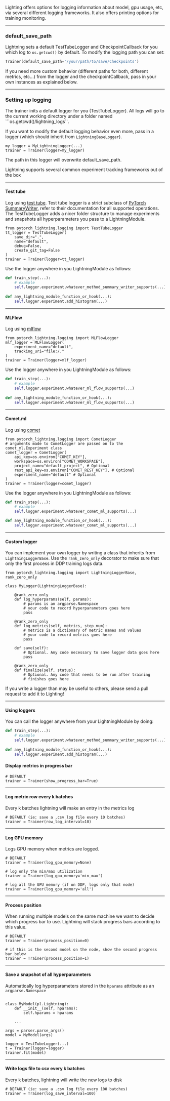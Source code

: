 Lighting offers options for logging information about model, gpu usage, etc, via several different logging frameworks. It also offers printing options for training monitoring.

---   
### default_save_path   
Lightning sets a default TestTubeLogger and CheckpointCallback for you which log to
```os.getcwd()``` by default. To modify the logging path you can set:
```python
Trainer(default_save_path='/your/path/to/save/checkpoints')
```
 
If you need more custom behavior (different paths for both, different metrics, etc...)
from the logger and the checkpointCallback, pass in your own instances as explained below.


---
### Setting up logging

The trainer inits a default logger for you (TestTubeLogger). All logs will
go to the current working directory under a folder named ```os.getcwd()/lightning_logs``. 

If you want to modify the default logging behavior even more, pass in a logger
(which should inherit from `LightningBaseLogger`).   

```{.python}
my_logger = MyLightningLogger(...)
trainer = Trainer(logger=my_logger)
```

The path in this logger will overwrite default_save_path.

Lightning supports several common experiment tracking frameworks out of the box

---
#### Test tube

Log using [test tube](https://williamfalcon.github.io/test-tube/). Test tube logger is
a strict subclass of [PyTorch SummaryWriter](https://pytorch.org/docs/stable/tensorboard.html), refer to their
documentation for all supported operations. The TestTubeLogger adds a nicer folder structure
to manage experiments and snapshots all hyperparameters you pass to a LightningModule.

```{.python}
from pytorch_lightning.logging import TestTubeLogger
tt_logger = TestTubeLogger(
    save_dir=".",
    name="default",
    debug=False,
    create_git_tag=False
)
trainer = Trainer(logger=tt_logger)
```

Use the logger anywhere in you LightningModule as follows:
```python
def train_step(...):
    # example
    self.logger.experiment.whatever_method_summary_writer_supports(...)
    
def any_lightning_module_function_or_hook(...):
    self.logger.experiment.add_histogram(...)
```

---
#### MLFlow

Log using [mlflow](https://mlflow.org)

```{.python}
from pytorch_lightning.logging import MLFlowLogger
mlf_logger = MLFlowLogger(
    experiment_name="default",
    tracking_uri="file:/."
)
trainer = Trainer(logger=mlf_logger)
```
Use the logger anywhere in you LightningModule as follows:
```python
def train_step(...):
    # example
    self.logger.experiment.whatever_ml_flow_supports(...)
    
def any_lightning_module_function_or_hook(...):
    self.logger.experiment.whatever_ml_flow_supports(...)
```

---
#### Comet.ml

Log using [comet](https://www.comet.ml)

```{.python}
from pytorch_lightning.logging import CometLogger
# arguments made to CometLogger are passed on to the comet_ml.Experiment class
comet_logger = CometLogger(
    api_key=os.environ["COMET_KEY"],
    workspace=os.environ["COMET_WORKSPACE"],
    project_name="default_project", # Optional
    rest_api_key=os.environ["COMET_REST_KEY"], # Optional
    experiment_name="default" # Optional
)
trainer = Trainer(logger=comet_logger)
```
Use the logger anywhere in you LightningModule as follows:
```python
def train_step(...):
    # example
    self.logger.experiment.whatever_comet_ml_supports(...)

def any_lightning_module_function_or_hook(...):
    self.logger.experiment.whatever_comet_ml_supports(...)
```

---
#### Custom logger

You can implement your own logger by writing a class that inherits from
`LightningLoggerBase`. Use the `rank_zero_only` decorator to make sure that
only the first process in DDP training logs data.

```{.python}
from pytorch_lightning.logging import LightningLoggerBase, rank_zero_only

class MyLogger(LightningLoggerBase):

    @rank_zero_only
    def log_hyperparams(self, params):
        # params is an argparse.Namespace
        # your code to record hyperparameters goes here
        pass
    
    @rank_zero_only
    def log_metrics(self, metrics, step_num):
        # metrics is a dictionary of metric names and values
        # your code to record metrics goes here
        pass
    
    def save(self):
        # Optional. Any code necessary to save logger data goes here
        pass
    
    @rank_zero_only
    def finalize(self, status):
        # Optional. Any code that needs to be run after training
        # finishes goes here
```

If you write a logger than may be useful to others, please send
a pull request to add it to Lighting!

---
#### Using loggers
You can call the logger anywhere from your LightningModule by doing:
```python
def train_step(...):
    # example
    self.logger.experiment.whatever_method_summary_writer_supports(...)
    
def any_lightning_module_function_or_hook(...):
    self.logger.experiment.add_histogram(...)
```

#### Display metrics in progress bar 
``` {.python}
# DEFAULT
trainer = Trainer(show_progress_bar=True)
```

---
#### Log metric row every k batches 
Every k batches lightning will make an entry in the metrics log
``` {.python}
# DEFAULT (ie: save a .csv log file every 10 batches)
trainer = Trainer(row_log_interval=10)
```   

---
#### Log GPU memory
Logs GPU memory when metrics are logged.   
``` {.python}
# DEFAULT
trainer = Trainer(log_gpu_memory=None)

# log only the min/max utilization
trainer = Trainer(log_gpu_memory='min_max')

# log all the GPU memory (if on DDP, logs only that node)
trainer = Trainer(log_gpu_memory='all')
```

---
#### Process position
When running multiple models on the same machine we want to decide which progress bar to use.
Lightning will stack progress bars according to this value. 
``` {.python}
# DEFAULT
trainer = Trainer(process_position=0)

# if this is the second model on the node, show the second progress bar below
trainer = Trainer(process_position=1)
```

---
#### Save a snapshot of all hyperparameters 
Automatically log hyperparameters stored in the `hparams` attribute as an `argparse.Namespace` 
``` {.python}

class MyModel(pl.Lightning):
    def __init__(self, hparams):
        self.hparams = hparams

    ...

args = parser.parse_args()
model = MyModel(args)

logger = TestTubeLogger(...)
t = Trainer(logger=logger)
trainer.fit(model)
```

---
#### Write logs file to csv every k batches 
Every k batches, lightning will write the new logs to disk
``` {.python}
# DEFAULT (ie: save a .csv log file every 100 batches)
trainer = Trainer(log_save_interval=100)
```

